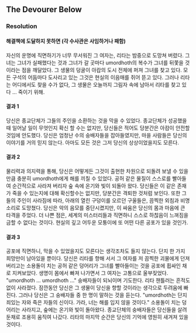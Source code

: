 ## The Devourer Below

### Resolution

#### 해결책에 도달하지 못하면 (각 수사관은 사임하거나 패함)

자신의 운명에 직면하기가 너무 무서워진 그 여자는, 리타는 밤중으로 도망쳐 버렸다. 그녀는 그녀가 실패했다는 것과 그녀가 갈 곳마다 umordhoth의 복수가 그녀를 뒤쫓을 것이라는 점을 깨달았다. 그 생물의 덩굴이 아캄의 도시 전체에 퍼져 그녀를 찾고 있다. 모든 구석의 어둠마다 도사리고 있는 그것은 현실의 이음매를 쥐어 뜯고 있다. 그러나 리타는 어디에서도 찾을 수가 없다, 그 생물은 오늘까지 그림자 속에 남아서 리타를 찾고 있다 ... 죽이기 위해.

#### 결과 1

당신은 종교단체가 그들의 주인을 소환하는 것을 막을 수 있었다. 종교단체가 성공했을 때 일어날 일이 무엇인지 확신 할 수는 없지만, 당신들은 적어도 당분간은 아캄이 안전할 것임에 안도했다. 당신은 엄청난 수의 숭배자들을 잡아들였지만, 마을 사람들은 당신의 이야기를 거의 믿지 않는다. 아마도 모든 것은 그저 당신의 상상이었을지도 모른다.

#### 결과 2

물리력과 의지력을 통해, 당신은 어떻게든 그것이 출현한 차원으로 되돌려 보낼 수 있을만큼 충분히 umordhoth에게 해를 끼칠 수 있었다. 공허 같은 물질이 스스로를 빨아들여 순간적으로 사라져 버리자 숲 속에 온기와 빛이 되돌아 왔다. 당신들은 이 같은 존재가 죽을 수 있는지에 대해 확신할수는 없지만, 당분간은 격퇴한 것처럼 보인다. 또한 그들의 주인이 사라짐에 따라, 아래의 열린 구덩이를 오르던 구울들은, 끔찍한 외침과 비명 소리로 도망쳤다. 당신은 악의 음모를 중단시켰지만, 이 싸움은 당신의 몸과 마음에 큰 타격을 주었다. 더 나쁜 점은, 세계의 미스터리들과 직면하니 스스로 하찮음이 느껴짐을 금할 수 없다는 것이다. 현실의 깊고 어두운 모퉁이에 또 어떤 다른 공포가 있을 것인가.

#### 결과 3

공포에 직면하니, 막을 수 있었을지도 모른다는 생각조차도 들지 않는다. 단지 한 가지 희망만이 남아있을 뿐이다. 당신은 리타를 향해 서서 그 여자를 저 끔찍한 괴물에게 던져버리고는 소용돌이 치는 공허 같은 덩어리가 그녀를 빨아들이는 것을 공포에 휩싸인 채로 지켜보았다. 생명이 몸에서 빠져 나가면서 그 여자는 고통으로 울부짖었다. "umordhoth ... umordhoth ..." 숭배자들이 되뇌이며 기도한다. 리타 챈틀러는 흔적도 없이 사라졌다. 잠깐동안 당신은 그 생물이 당신을 향할 것이라는 생각으로 두려움에 빠진다. 그러나 당신은 그 숭배자들 중 한 명이 말하는 것을 듣는다. "umordhoth는 단지 죄있는 자와 죽은 자들의 신이다. 가라, 너는 해를 입지 않을 것이다." 소용돌이 치는 덩어리는 사라지고, 숲에는 온기와 빛이 돌아왔다. 종교단체의 숭배자들은 당신들을 살려둔채로 조용히 움직여 나갔다. 리타의 마지막 순간은 당신의 기억에 영원히 새겨져 있을 것이다.
